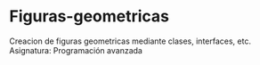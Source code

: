 # Figuras-geometricas
Creacion de figuras geometricas mediante clases, interfaces, etc. Asignatura: Programación avanzada
